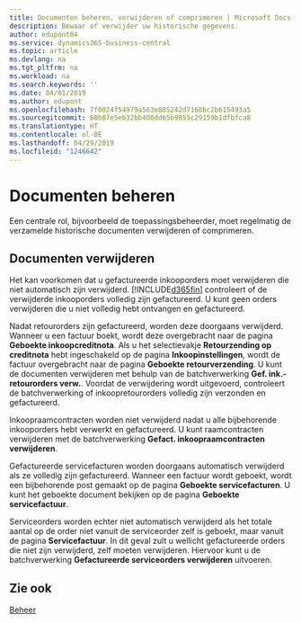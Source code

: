 ```yaml
---
title: Documenten beheren, verwijderen of comprimeren | Microsoft Docs
description: Bewaar of verwijder uw historische gegevens.
author: edupont04
ms.service: dynamics365-business-central
ms.topic: article
ms.devlang: na
ms.tgt_pltfrm: na
ms.workload: na
ms.search.keywords: ''
ms.date: 04/01/2019
ms.author: edupont
ms.openlocfilehash: 7f0024f54979a563e885242d7160bc2b615493a5
ms.sourcegitcommit: 60b87e5eb32bb408dd65b9855c29159b1dfbfca8
ms.translationtype: HT
ms.contentlocale: nl-BE
ms.lasthandoff: 04/29/2019
ms.locfileid: "1246642"
---
```

# <a name="manage-documents"></a>Documenten beheren
Een centrale rol, bijvoorbeeld de toepassingsbeheerder, moet regelmatig de verzamelde historische documenten verwijderen of comprimeren.  

## <a name="delete-documents"></a>Documenten verwijderen
Het kan voorkomen dat u gefactureerde inkooporders moet verwijderen die niet automatisch zijn verwijderd. [!INCLUDE[d365fin](includes/d365fin_md.md)] controleert of de verwijderde inkooporders volledig zijn gefactureerd. U kunt geen orders verwijderen die u niet volledig hebt ontvangen en gefactureerd.  

Nadat retourorders zijn gefactureerd, worden deze doorgaans verwijderd. Wanneer u een factuur boekt, wordt deze overgebracht naar de pagina **Geboekte inkoopcreditnota**. Als u het selectievakje **Retourzending op creditnota** hebt ingeschakeld op de pagina **Inkoopinstellingen**, wordt de factuur overgebracht naar de pagina **Geboekte retourverzending**. U kunt de documenten verwijderen met behulp van de batchverwerking **Gef. ink.-retourorders verw.**. Voordat de verwijdering wordt uitgevoerd, controleert de batchverwerking of inkoopretourorders volledig zijn verzonden en gefactureerd.  

Inkoopraamcontracten worden niet verwijderd nadat u alle bijbehorende inkooporders hebt verwerkt en gefactureerd. U kunt raamcontracten verwijderen met de batchverwerking **Gefact. inkoopraamcontracten verwijderen**.  

Gefactureerde servicefacturen worden doorgaans automatisch verwijderd als ze volledig zijn gefactureerd. Wanneer een factuur wordt geboekt, wordt een bijbehorende post gemaakt op de pagina **Geboekte servicefacturen**. U kunt het geboekte document bekijken op de pagina **Geboekte servicefactuur**.  

Serviceorders worden echter niet automatisch verwijderd als het totale aantal op de order niet vanuit de serviceorder zelf is geboekt, maar vanuit de pagina **Servicefactuur**. In dit geval zult u wellicht gefactureerde orders die niet zijn verwijderd, zelf moeten verwijderen. Hiervoor kunt u de batchverwerking **Gefactureerde serviceorders verwijderen** uitvoeren.  

## <a name="see-also"></a>Zie ook  
[Beheer](admin-setup-and-administration.md)  
